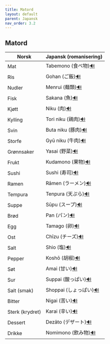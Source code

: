 ```yaml
---
title: Matord
layout: default
parent: Japansk
nav_order: 3.2
---
```


## Matord


<table>
  <thead>
    <tr>
      <th>Norsk</th>
      <th>Japansk (romanisering)</th>
    </tr>
  </thead>
  <tbody>
    <tr>
      <td>Mat</td>
      <td>Tabemono (食べ物)<a href="https://translate.google.com/?sl=en&tl=ja&text=food&op=translate" target="_blank" rel="noopener noreferrer">🔊</a></td>
    </tr>
    <tr>
      <td>Ris</td>
      <td>Gohan (ご飯)<a href="https://translate.google.com/?sl=en&tl=ja&text=rice&op=translate" target="_blank" rel="noopener noreferrer">🔊</a></td>
    </tr>
    <tr>
      <td>Nudler</td>
      <td>Menrui (麺類)<a href="https://translate.google.com/?sl=en&tl=ja&text=noodles&op=translate" target="_blank" rel="noopener noreferrer">🔊</a></td>
    </tr>
    <tr>
      <td>Fisk</td>
      <td>Sakana (魚)<a href="https://translate.google.com/?sl=en&tl=ja&text=fish&op=translate" target="_blank" rel="noopener noreferrer">🔊</a></td>
    </tr>
    <tr>
      <td>Kjøtt</td>
      <td>Niku (肉)<a href="https://translate.google.com/?sl=en&tl=ja&text=meat&op=translate" target="_blank" rel="noopener noreferrer">🔊</a></td>
    </tr>
    <tr>
      <td>Kylling</td>
      <td>Tori niku (鶏肉)<a href="https://translate.google.com/?sl=en&tl=ja&text=chicken&op=translate" target="_blank" rel="noopener noreferrer">🔊</a></td>
    </tr>
    <tr>
      <td>Svin</td>
      <td>Buta niku (豚肉)<a href="https://translate.google.com/?sl=en&tl=ja&text=pork&op=translate" target="_blank" rel="noopener noreferrer">🔊</a></td>
    </tr>
    <tr>
      <td>Storfe</td>
      <td>Gyū niku (牛肉)<a href="https://translate.google.com/?sl=en&tl=ja&text=beef&op=translate" target="_blank" rel="noopener noreferrer">🔊</a></td>
    </tr>
    <tr>
      <td>Grønnsaker</td>
      <td>Yasai (野菜)<a href="https://translate.google.com/?sl=en&tl=ja&text=vegetables&op=translate" target="_blank" rel="noopener noreferrer">🔊</a></td>
    </tr>
    <tr>
      <td>Frukt</td>
      <td>Kudamono (果物)<a href="https://translate.google.com/?sl=en&tl=ja&text=fruit&op=translate" target="_blank" rel="noopener noreferrer">🔊</a></td>
    </tr>
    <tr>
      <td>Sushi</td>
      <td>Sushi (寿司)<a href="https://translate.google.com/?sl=en&tl=ja&text=sushi&op=translate" target="_blank" rel="noopener noreferrer">🔊</a></td>
    </tr>
    <tr>
      <td>Ramen</td>
      <td>Rāmen (ラーメン)<a href="https://translate.google.com/?sl=en&tl=ja&text=ramen&op=translate" target="_blank" rel="noopener noreferrer">🔊</a></td>
    </tr>
    <tr>
      <td>Tempura</td>
      <td>Tenpura (天ぷら)<a href="https://translate.google.com/?sl=en&tl=ja&text=tempura&op=translate" target="_blank" rel="noopener noreferrer">🔊</a></td>
    </tr>
    <tr>
      <td>Suppe</td>
      <td>Sūpu (スープ)<a href="https://translate.google.com/?sl=en&tl=ja&text=soup&op=translate" target="_blank" rel="noopener noreferrer">🔊</a></td>
    </tr>
    <tr>
      <td>Brød</td>
      <td>Pan (パン)<a href="https://translate.google.com/?sl=en&tl=ja&text=bread&op=translate" target="_blank" rel="noopener noreferrer">🔊</a></td>
    </tr>
    <tr>
      <td>Egg</td>
      <td>Tamago (卵)<a href="https://translate.google.com/?sl=en&tl=ja&text=egg&op=translate" target="_blank" rel="noopener noreferrer">🔊</a></td>
    </tr>
    <tr>
      <td>Ost</td>
      <td>Chīzu (チーズ)<a href="https://translate.google.com/?sl=en&tl=ja&text=cheese&op=translate" target="_blank" rel="noopener noreferrer">🔊</a></td>
    </tr>
    <tr>
      <td>Salt</td>
      <td>Shio (塩)<a href="https://translate.google.com/?sl=en&tl=ja&text=salt&op=translate" target="_blank" rel="noopener noreferrer">🔊</a></td>
    </tr>
    <tr>
      <td>Pepper</td>
      <td>Koshō (胡椒)<a href="https://translate.google.com/?sl=en&tl=ja&text=pepper&op=translate" target="_blank" rel="noopener noreferrer">🔊</a></td>
    </tr>
    <tr>
      <td>Søt</td>
      <td>Amai (甘い)<a href="https://translate.google.com/?sl=en&tl=ja&text=sweet&op=translate" target="_blank" rel="noopener noreferrer">🔊</a></td>
    </tr>
    <tr>
      <td>Sur</td>
      <td>Suppai (酸っぱい)<a href="https://translate.google.com/?sl=en&tl=ja&text=sour&op=translate" target="_blank" rel="noopener noreferrer">🔊</a></td>
    </tr>
    <tr>
      <td>Salt (smak)</td>
      <td>Shoppai (しょっぱい)<a href="https://translate.google.com/?sl=en&tl=ja&text=salty&op=translate" target="_blank" rel="noopener noreferrer">🔊</a></td>
    </tr>
    <tr>
      <td>Bitter</td>
      <td>Nigai (苦い)<a href="https://translate.google.com/?sl=en&tl=ja&text=bitter&op=translate" target="_blank" rel="noopener noreferrer">🔊</a></td>
    </tr>
    <tr>
      <td>Sterk (krydret)</td>
      <td>Karai (辛い)<a href="https://translate.google.com/?sl=en&tl=ja&text=spicy&op=translate" target="_blank" rel="noopener noreferrer">🔊</a></td>
    </tr>
    <tr>
      <td>Dessert</td>
      <td>Dezāto (デザート)<a href="https://translate.google.com/?sl=en&tl=ja&text=dessert&op=translate" target="_blank" rel="noopener noreferrer">🔊</a></td>
    </tr>
    <tr>
      <td>Drikke</td>
      <td>Nomimono (飲み物)<a href="https://translate.google.com/?sl=en&tl=ja&text=drink&op=translate" target="_blank" rel="noopener noreferrer">🔊</a></td>
    </tr>
  </tbody>
</table>

